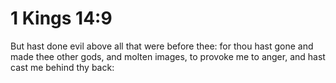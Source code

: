 # 1 Kings 14:9

But hast done evil above all that were before thee: for thou hast gone and made thee other gods, and molten images, to provoke me to anger, and hast cast me behind thy back: